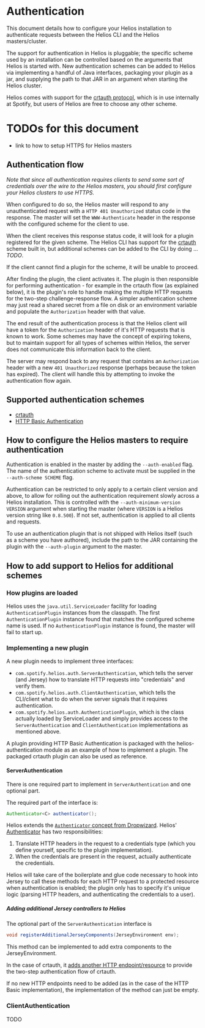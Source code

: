 # Authentication

This document details how to configure your Helios installation to authenticate
requests between the Helios CLI and the Helios masters/cluster.

The support for authentication in Helios is pluggable; the specific scheme used
by an installation can be controlled based on the arguments that Helios is
started with. New authentication schemes can be added to Helios via
implementing a handful of Java interfaces, packaging your plugin as a jar, and
supplying the path to that JAR in an argument when starting the Helios cluster.

Helios comes with support for the [crtauth protocol][crtauth-protocol], which
is in use internally at Spotify, but users of Helios are free to choose any
other scheme.

# TODOs for this document

- link to how to setup HTTPS for Helios masters

## Authentication flow

*Note that since all authentication requires clients to send some sort of
credentials over the wire to the Helios masters, you should first configure
your Helios clusters to use HTTPS.*

When configured to do so, the Helios master will respond to any unauthenticated
request with a `HTTP 401 Unauthorized` status code in the response. The master
will set the `WWW-Authenticate` header in the response with the configured
scheme for the client to use.

When the client receives this response status code, it will look for a plugin
registered for the given scheme. The Helios CLI has support for the
[crtauth][] scheme built in, but additional schemes can be added to the CLI
by doing ... *TODO*.

If the client cannot find a plugin for the scheme, it will be unable to proceed.

After finding the plugin, the client activates it. The plugin is then
responsible for performing authentication - for example in the crtauth flow (as
explained below), it is the plugin's role to handle making the multiple HTTP
requests for the two-step challenge-response flow. A simpler authentication
scheme may just read a shared secret from a file on disk or an environment
variable and populate the `Authorization` header with that value.

The end result of the authentication process is that the Helios client will
have a token for the `Authorization` header of it's HTTP requests that is known
to work. Some schemes may have the concept of expiring tokens, but to maintain
support for all types of schemes within Helios, the server does not communicate
this information back to the client. 

The server may respond back to any request that contains an `Authorization`
header with a new `401 Unauthorized` response (perhaps because the token has
expired). The client will handle this by attempting to invoke the
authentication flow again.

## Supported authentication schemes

- [crtauth][]
- [HTTP Basic Authentication][http-basic]

## How to configure the Helios masters to require authentication

Authentication is enabled in the master by adding the `--auth-enabled` flag.
The name of the authentication scheme to activate must be supplied in the
`--auth-scheme SCHEME` flag.

Authentication can be restricted to only apply to a certain client
version and above, to allow for rolling out the authentication requirement
slowly across a Helios installation. This is controlled with the
`--auth-minimum-version VERSION` argument when starting the master (where
`VERSION` is a Helios version string like `0.8.500`). If not set,
authentication is applied to all clients and requests.

To use an authentication plugin that is not shipped with Helios itself (such as
a scheme you have authored), include the path to the JAR containing the plugin
with the `--auth-plugin` argument to the master.

## How to add support to Helios for additional schemes

### How plugins are loaded

Helios uses the `java.util.ServiceLoader` facility for loading
`AuthenticationPlugin` instances from the classpath. The first
`AuthenticationPlugin` instance found that matches the configured scheme name
is used. If no `AuthenticationPlugin` instance is found, the master will fail
to start up.

### Implementing a new plugin

A new plugin needs to implement three interfaces: 

- `com.spotify.helios.auth.ServerAuthentication`, which tells the server (and
  Jersey) how to translate HTTP requests into "credentials" and verify them.
- `com.spotify.helios.auth.ClientAuthentication`, which tells the CLI/client
  what to do when the server signals that it requires authentication.
- `com.spotify.helios.auth.AuthenticationPlugin`, which is the class actually
  loaded by ServiceLoader and simply provides access to the
  `ServerAuthentication` and `ClientAuthentication` implementations as
  mentioned above.

A plugin providing HTTP Basic Authentication is packaged with the
helios-authentication module as an example of how to implement a plugin. The
packaged crtauth plugin can also be used as reference.

#### ServerAuthentication

There is one required part to implement in `ServerAuthentication` and one
optional part.

The required part of the interface is:

```java
Authenticator<C> authenticator();
```

Helios extends the [`Authenticator` concept from Dropwizard][dw-authenticator].
Helios' [Authenticator][helios-authenticator] has two responsibilities:

1. Translate HTTP headers in the request to a credentials type (which you
   define yourself, specific to the plugin implementation). 
2. When the credentials are present in the request, actually authenticate the
   credentials.

Helios will take care of the boilerplate and glue code necessary to hook into
Jersey to call these methods for each HTTP request to a protected resource when
authentication is enabled; the plugin only has to specify it's unique logic
(parsing HTTP headers, and authenticating the credentials to a user).

##### Adding additional Jersey controllers to Helios
The optional part of the `ServerAuthentication` interface is

```java
void registerAdditionalJerseyComponents(JerseyEnvironment env);
```

This method can be implemented to add extra components to the
JerseyEnvironment. 

In the case of crtauth, it [adds another HTTP
endpoint/resource][crtauth-handshake-resource] to provide the two-step
authentication flow of crtauth. 

If no new HTTP endpoints need to be added (as in the case of the HTTP Basic
implementation), the implementation of the method can just be empty.

### ClientAuthentication

TODO

[crtauth]: https://github.com/spotify/crtauth-java
[crtauth-handshake-resource]: helios-crtauth/src/main/java/com/spotify/helios/auth/crt/CrtHandshakeResource.java
[crtauth-protocol]: https://github.com/spotify/crtauth/blob/master/PROTOCOL.md
[dw-authenticator]: http://dropwizard.github.io/dropwizard/0.7.1/docs/manual/auth.html
[helios-authenticator]: helios-authentication/src/main/java/com/spotify/helios/auth/Authenticator.java
[http-basic]: helios-authentication/src/main/java/com/spotify/helios/auth/basic/BasicAuthenticationPlugin.java
